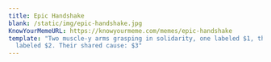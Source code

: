 ```yaml
---
title: Epic Handshake
blank: /static/img/epic-handshake.jpg
KnowYourMemeURL: https://knowyourmeme.com/memes/epic-handshake
template: "Two muscle-y arms grasping in solidarity, one labeled $1, the other
  labeled $2. Their shared cause: $3"
---
```

